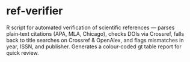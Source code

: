 # ref-verifier
R script for automated verification of scientific references — parses plain‑text citations (APA, MLA, Chicago), checks DOIs via Crossref, falls back to title searches on Crossref &amp; OpenAlex, and flags mismatches in year, ISSN, and publisher. Generates a colour‑coded gt table report for quick review.
